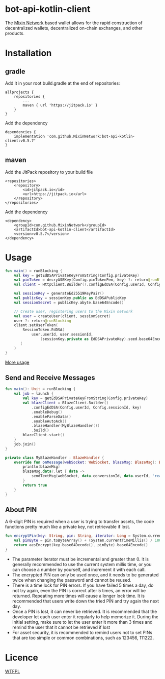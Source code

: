 # bot-api-kotlin-client
The [Mixin Network](https://mixin.one/) based wallet allows for the rapid construction of decentralized wallets, decentralized on-chain exchanges, and other products.

# Installation

## gradle
Add it in your root build.gradle at the end of repositories:
```
allprojects {
    repositories {
        ...
        maven { url 'https://jitpack.io' }
    }
}
```
Add the dependency
```
dependencies {
    implementation 'com.github.MixinNetwork:bot-api-kotlin-client:v0.5.7'
}
```

## maven
Add the JitPack repository to your build file
```
<repositories>
    <repository>
        <id>jitpack.io</id>
        <url>https://jitpack.io</url>
    </repository>
</repositories>
```
Add the dependency
```
<dependency>
    <groupId>com.github.MixinNetwork</groupId>
    <artifactId>bot-api-kotlin-client</artifactId>
    <version>v0.5.7</version>
</dependency>
```

# Usage
```kotlin 
fun main() = runBlocking {
    val key = getEdDSAPrivateKeyFromString(Config.privateKey)
    val pinToken = decryASEKey(Config.pinTokenPem, key) ?: return@runBlocking
    val client = HttpClient.Builder().configEdDSA(Config.userId, Config.sessionId, key).build()

    val sessionKey = generateEd25519KeyPair()
    val publicKey = sessionKey.public as EdDSAPublicKey
    val sessionSecret = publicKey.abyte.base64Encode()

    // Create user, registering users to the Mixin network
    val user = createUser(client, sessionSecret)
    user ?: return@runBlocking
    client.setUserToken(
        SessionToken.EdDSA(
            user.userId, user.sessionId,
                (sessionKey.private as EdDSAPrivateKey).seed.base64Encode()
       )
    )
}
```
[More usage](https://github.com/MixinNetwork/bot-api-kotlin-client/blob/main/samples/src/main/java/jvmMain/kotlin/Sample.kt)

## Send and Receive Messages
```kotlin
fun main(): Unit = runBlocking {
    val job = launch {
        val key = getEdDSAPrivateKeyFromString(Config.privateKey)
        val blazeClient = BlazeClient.Builder()
            .configEdDSA(Config.userId, Config.sessionId, key)
            .enableDebug()
            .enableParseData()
            .enableAutoAck()
            .blazeHandler(MyBlazeHandler())
            .build()
        blazeClient.start()
    }
    job.join()
}

private class MyBlazeHandler : BlazeHandler {
    override fun onMessage(webSocket: WebSocket, blazeMsg: BlazeMsg): Boolean {
        println(blazeMsg)
        blazeMsg.data?.let { data ->
            sendTextMsg(webSocket, data.conversionId, data.userId, "read")
        }
        return true
    }
}
```

## About PIN 
A 6-digit PIN is required when a user is trying to transfer assets, the code functions pretty much like a private key, not retrievable if lost.

```kotlin
fun encryptPin(key: String, pin: String, iterator: Long = System.currentTimeMillis() * 1_000_000): String {
    val pinByte = pin.toByteArray() + (System.currentTimeMillis() / 1000).toLeByteArray() + iterator.toLeByteArray()
    return aesEncrypt(key.base64Decode(), pinByte).base64Encode()
}
```

- The parameter iterator must be incremental and greater than 0. It is generally recommended to use the current system millis time, or you can choose a number by yourself, and increment it with each call.
- The encrypted PIN can only be used once, and it needs to be generated twice when changing the password and cannot be reused.
- There is a time lock for PIN errors. If you have failed 5 times a day, do not try again, even the PIN is correct after 5 times, an error will be returned. Repeating more times will cause a longer lock time. It is recommended that users write down the tried PIN and try again the next day.
- Once a PIN is lost, it can never be retrieved. It is recommended that the developer let each user enter it regularly to help memorize it. During the initial setting, make sure to let the user enter it more than 3 times and remind the user that it cannot be retrieved if lost
- For asset security, it is recommended to remind users not to set PINs that are too simple or common combinations, such as 123456, 111222.

# Licence
[WTFPL](http://www.wtfpl.net/txt/copying/)
